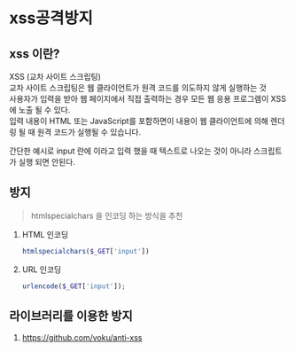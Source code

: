 # xss공격방지 

## xss 이란?
XSS (교차 사이트 스크립팅)  
교차 사이트 스크립팅은 웹 클라이언트가 원격 코드를 의도하지 않게 실행하는 것    
사용자가 입력을 받아 웹 페이지에서 직접 출력하는 경우 모든 웹 응용 프로그램이 XSS에 노출 될 수 있다.    
입력 내용이 HTML 또는 JavaScript를 포함하면이 내용이 웹 클라이언트에 의해 렌더링 될 때 원격 코드가 실행될 수 있습니다.  

간단한 예시로 input 란에 <script>alert('XSS')</script> 이라고 입력 했을 때 
텍스트로 나오는 것이 아니라 스크립트가 실행 되면 안된다. 

## 방지
> htmlspecialchars 을 인코딩 하는 방식을 추천 
1. HTML 인코딩
    ```php
    htmlspecialchars($_GET['input'])
    ```
2. URL 인코딩 
    ```php
    urlencode($_GET['input']);
    ```

## 라이브러리를 이용한 방지
1. https://github.com/voku/anti-xss